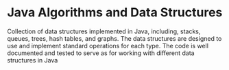 # Java Algorithms and Data Structures
Collection of data structures implemented in Java, including, stacks, queues, trees, hash tables, and graphs. The data structures are designed
to use and implement standard operations for each type. The code is well documented and tested to serve as for working with different data structures in Java
